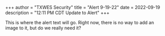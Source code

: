 +++
author = "TXWES Security"
title = "Alert 9-19-22"
date = 2022-09-19
description = "12:11 PM CDT Update to Alert"
+++

This is where the alert text will go. Right now, there is no way to add an image to it, but do we really need it?
